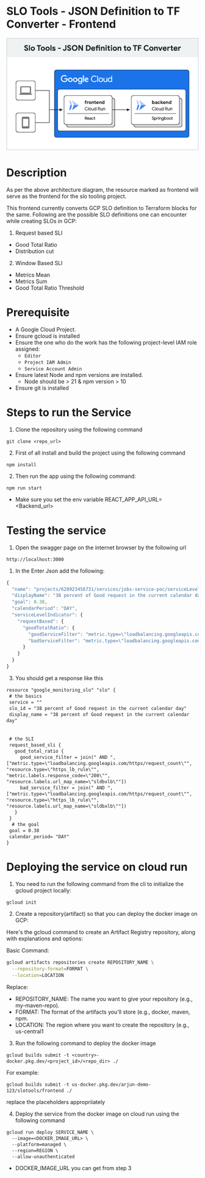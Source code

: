 # SLO Tools - JSON Definition to TF Converter - Frontend

![Architecture](./images/architecture.png)

# Description

As per the  above architecture diagram, the resource marked as frontend will serve as the frontend for the slo tooling project.

This frontend currently converts GCP SLO definition to Terraform blocks for the same. Following are the possible SLO definitions one can encounter while creating SLOs in GCP:

1. Request based SLI
- Good Total Ratio
- Distribution cut

2. Window Based SLI
- Metrics Mean
- Metrics Sum
- Good Total Ratio Threshold

# Prerequisite

- A Google Cloud Project.
- Ensure gcloud is installed
- Ensure the one who do the work has the following project-level IAM role assigned:
  - `Editor`
  - `Project IAM Admin`
  - `Service Account Admin`
- Ensure latest Node and npm versions are installed.
  - Node should be > 21 & npm version  > 10
- Ensure git is installed

# Steps to run the Service

1. Clone the repository using the following command

```
git clone <repo_url>
```


2. First of all install and build the project using the following command

```
npm install
```
2. Then run the app using the following command:

```
npm run start
```

- Make sure you set the env variable  REACT_APP_API_URL=<Backend_url>

# Testing the service

1. Open the swagger page on the internet browser by the following url

```
http://localhost:3000
```

1. In the Enter Json add the following:


```javascript
{
  "name": "projects/628923456731/services/jobs-service-poc/serviceLevelObjectives/gdYycqjITAeVVuIS3zWNNQ",
  "displayName": "38 percent of Good request in the current calendar day",
  "goal": 0.38,
  "calendarPeriod": "DAY",
  "serviceLevelIndicator": {
    "requestBased": {
      "goodTotalRatio": {
        "goodServiceFilter": "metric.type=\"loadbalancing.googleapis.com/https/request_count\" resource.type=\"https_lb_rule\" metric.labels.response_code=\"200\" resource.labels.url_map_name=\"sldbxlb\"",
        "badServiceFilter": "metric.type=\"loadbalancing.googleapis.com/https/request_count\" resource.type=\"https_lb_rule\" resource.labels.url_map_name=\"sldbxlb\""
      }
    }
  }
}

```

3. You should get a response like this

```
resource "google_monitoring_slo" "slo" {
 # the basics
 service = ""
 slo_id = "38 percent of Good request in the current calendar day"
 display_name = "38 percent of Good request in the current calendar day"


 # the SLI
 request_based_sli {
   good_total_ratio {
     good_service_filter = join(" AND ", ["metric.type=\"loadbalancing.googleapis.com/https/request_count\"", "resource.type=\"https_lb_rule\"", "metric.labels.response_code=\"200\"", "resource.labels.url_map_name=\"sldbxlb\""])
     bad_service_filter = join(" AND ", ["metric.type=\"loadbalancing.googleapis.com/https/request_count\"", "resource.type=\"https_lb_rule\"", "resource.labels.url_map_name=\"sldbxlb\""])
   }
 }
  # the goal
 goal = 0.38
 calendar_period= "DAY"
}
```

# Deploying the service on cloud run

1. You need to run the following command from the cli to initialize the gcloud project locally:

```
gcloud init
```

2. Create a repository(artifact) so that you can deploy the docker image on GCP:

Here's the gcloud command to create an Artifact Registry repository, along with explanations and options:

Basic Command:

```Bash
gcloud artifacts repositories create REPOSITORY_NAME \
  --repository-format=FORMAT \
  --location=LOCATION 
```

Replace:

- REPOSITORY_NAME: The name you want to give your repository (e.g., my-maven-repo).
- FORMAT: The format of the artifacts you'll store (e.g., docker, maven, npm.
- LOCATION: The region where you want to create the repository (e.g., us-central1

3. Run the following command to deploy the docker image

```
gcloud builds submit -t <country>-docker.pkg.dev/<project_id>/<repo_dir> ./
```

For example:

```
gcloud builds submit -t us-docker.pkg.dev/arjun-demo-123/slotools/frontend ./
```
replace the placeholders appropriiately

4. Deploy the service from the docker image on cloud run using the following command

```
gcloud run deploy SERVICE_NAME \
  --image=<DOCKER_IMAGE_URL> \
  --platform=managed \
  --region=REGION \
  --allow-unauthenticated
```
- DOCKER_IMAGE_URL you can get from step 3










